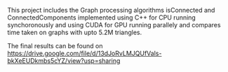 This project includes the Graph processing algorithms isConnected and ConnectedComponents implemented using C++ for CPU running synchoronously and using CUDA for GPU running parallely and compares time taken on graphs with upto 5.2M triangles.

The final results can be found on https://drive.google.com/file/d/13dJoRvLMJQUfVals-bkXeEUDkmbs5cYZ/view?usp=sharing
